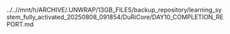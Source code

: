 ../..//mnt/h/ARCHIVE/.UNWRAP/13GB_FILES/backup_repository/learning_system_fully_activated_20250808_091854/DuRiCore/DAY10_COMPLETION_REPORT.md